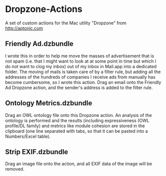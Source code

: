 # Dropzone-Actions
A set of custom actions for the Mac utility "Dropzone" from http://aptonic.com

## Friendly Ad.dzbundle

I wrote this in order to help me move the masses of advertisement that is not spam (i.e. that I might want to look at at some point in time but which I do not want to clog my inbox) out of my inbox in Mail.app into a dedicated folder. The moving of mails is taken care of by a filter rule, but adding all the addresses of the hundreds of companies I receive ads from manually has become cumbersome, so I wrote this action. Drag an email onto the Friendly Ad Dropzone action, and the sender's address is added to the filter rule.

## Ontology Metrics.dzbundle

Drag an OWL ontology file onto this Dropzone action. An analysis of the ontology is performed and the results (including expressiveness (OWL profile/DL family) and metrics like module cohesion are stored in the clipboard (one line separated with tabs, so that it can be pasted into a Numbers/Excel table).

## Strip EXIF.dzbundle

Drag an image file onto the action, and all EXIF data of the image will be removed.
